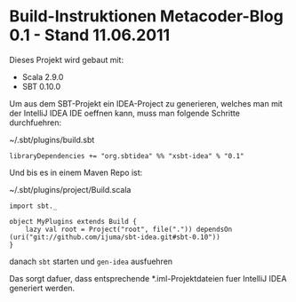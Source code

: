 # Build-Instruktionen Metacoder-Blog 0.1 - Stand 11.06.2011

Dieses Projekt wird gebaut mit:
* Scala 2.9.0
* SBT 0.10.0

Um aus dem SBT-Projekt ein IDEA-Project zu generieren, welches man mit der IntelliJ IDEA IDE oeffnen kann,
muss man folgende Schritte durchfuehren:

~/.sbt/plugins/build.sbt

	libraryDependencies += "org.sbtidea" %% "xsbt-idea" % "0.1"

Und bis es in einem Maven Repo ist:

~/.sbt/plugins/project/Build.scala

	import sbt._

	object MyPlugins extends Build {
  		lazy val root = Project("root", file(".")) dependsOn (uri("git://github.com/ijuma/sbt-idea.git#sbt-0.10"))
	}

danach `sbt` starten und `gen-idea` ausfuehren

Das sorgt dafuer, dass entsprechende *.iml-Projektdateien fuer IntelliJ IDEA generiert werden.
